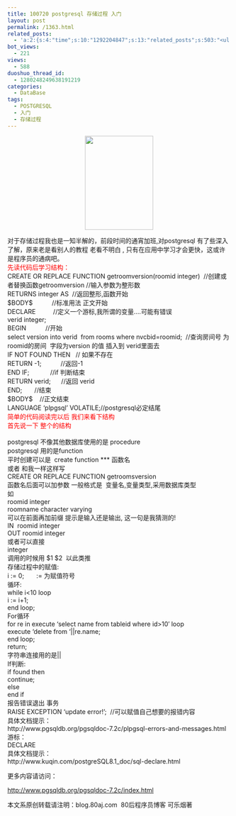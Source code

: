 ```yaml
---
title: 100720 postgresql 存储过程 入门
layout: post
permalink: /1363.html
related_posts:
  - 'a:2:{s:4:"time";s:10:"1292204847";s:13:"related_posts";s:503:"<ul class="related_post"><li><a href="http://blog.80aj.com/2010/12/05/101205-postgresql-update-%e8%a7%a6%e5%8f%91%e5%99%a8/" title="101205 postgresql update 触发器">101205 postgresql update 触发器</a></li><li><a href="http://blog.80aj.com/2009/12/08/091208-postgresql-%e6%95%b0%e6%8d%ae%e5%ba%93%e7%9a%84-%e5%a4%87%e4%bb%bd-%e8%bd%ac%e7%a7%bb-%e8%bf%98%e5%8e%9f-2/" title="091208  postgresql 数据库的 备份 转移 还原">091208  postgresql 数据库的 备份 转移 还原</a></li></ul>";}'
bot_views:
  - 221
views:
  - 588
duoshuo_thread_id:
  - 1280248249638191219
categories:
  - DataBase
tags:
  - POSTGRESQL
  - 入门
  - 存储过程
---
```

<p style="text-align: center;">
  <a href="http://www.80aj.com/wp-content/uploads/2010/07/postgresql.jpg"><img class="aligncenter size-full wp-image-1364" title="postgresql" src="http://www.80aj.com/wp-content/uploads/2010/07/postgresql.jpg" alt="" width="154" height="212" /></a>
</p>

<div id="_mcePaste">
  对于存储过程我也是一知半解的，前段时间的通宵加班,对postgresql 有了些深入了解，原来老是看别人的教程 老看不明白 , 只有在应用中学习才会更快，这或许是程序员的通病吧。
</div>

<div id="_mcePaste">
  <span style="color: #ff0000;">先读代码后学习结构：</span>
</div>

<div id="_mcePaste">
  CREATE OR REPLACE FUNCTION getroomversion(roomid integer)  //创建或者替换函数getroomversion //输入参数为整形数
</div>

<div id="_mcePaste">
  RETURNS integer AS  //返回整形,函数开始
</div>

<div id="_mcePaste">
  $BODY$           //标准用法 正文开始
</div>

<div id="_mcePaste">
  DECLARE          //定义一个游标,我所谓的变量&#8230;.可能有错误
</div>

<div id="_mcePaste">
  verid integer;
</div>

<div id="_mcePaste">
  BEGIN           //开始
</div>

<div id="_mcePaste">
  select version into verid  from rooms where nvcbid=roomid;  //查询房间号 为roomid的房间  字段为version 的值 插入到 verid里面去
</div>

<div id="_mcePaste">
  IF NOT FOUND THEN   // 如果不存在
</div>

<div id="_mcePaste">
  RETURN -1;           //返回-1
</div>

<div id="_mcePaste">
  END IF;            //if 判断结束
</div>

<div id="_mcePaste">
  RETURN verid;      //返回 verid
</div>

<div id="_mcePaste">
  END;       //结束
</div>

<div id="_mcePaste">
  $BODY$    //正文结束
</div>

<div id="_mcePaste">
  LANGUAGE &#8216;plpgsql&#8217; VOLATILE;//postgresql必定结尾
</div>

<div id="_mcePaste">
  <span style="color: #ff0000;">简单的代码阅读完以后 我们来看下结构</span>
</div>

<div id="_mcePaste">
  <span style="color: #ff0000;">首先说一下 整个的结构</span>
</div>

<div>
  <span style="color: #ff0000;"><br /> </span>
</div>

<div id="_mcePaste">
  postgresql 不像其他数据库使用的是 procedure
</div>

<div id="_mcePaste">
  postgresql 用的是function
</div>

<div id="_mcePaste">
  平时创建可以是  create function *** 函数名
</div>

<div id="_mcePaste">
  或者 和我一样这样写
</div>

<div id="_mcePaste">
  CREATE OR REPLACE FUNCTION getroomsversion
</div>

<div id="_mcePaste">
  函数名后面可以加参数 一般格式是  变量名,变量类型,采用数据库类型
</div>

<div id="_mcePaste">
  如
</div>

<div id="_mcePaste">
  roomid integer
</div>

<div id="_mcePaste">
  roomname character varying
</div>

<div id="_mcePaste">
  可以在前面再加前缀 提示是输入还是输出, 这一句是我猜测的!
</div>

<div id="_mcePaste">
  IN  roomid integer
</div>

<div id="_mcePaste">
  OUT roomid integer
</div>

<div id="_mcePaste">
  或者可以直接
</div>

<div id="_mcePaste">
  integer
</div>

<div id="_mcePaste">
  调用的时候用 $1 $2  以此类推
</div>

<div id="_mcePaste">
  存储过程中的赋值:
</div>

<div id="_mcePaste">
  i := 0;       := 为赋值符号
</div>

<div id="_mcePaste">
  循环:
</div>

<div id="_mcePaste">
  while i<10 loop
</div>

<div id="_mcePaste">
  i := i+1;
</div>

<div id="_mcePaste">
  end loop;
</div>

<div id="_mcePaste">
  For循环
</div>

<div id="_mcePaste">
  for re in execute &#8216;select name from tableid where id>10&#8242; loop
</div>

<div id="_mcePaste">
  execute &#8216;delete from &#8216;||re.name;
</div>

<div id="_mcePaste">
  end loop;
</div>

<div id="_mcePaste">
  return;
</div>

<div id="_mcePaste">
  字符串连接用的是||
</div>

<div id="_mcePaste">
  If判断:
</div>

<div id="_mcePaste">
  if found then
</div>

<div id="_mcePaste">
  continue;
</div>

<div id="_mcePaste">
  else
</div>

<div id="_mcePaste">
  end if
</div>

<div id="_mcePaste">
  报告错误退出 事务
</div>

<div id="_mcePaste">
  RAISE EXCEPTION &#8216;update error!&#8217;;  //可以赋值自己想要的报错内容
</div>

<div id="_mcePaste">
  具体文档提示：
</div>

<div id="_mcePaste">
  http://www.pgsqldb.org/pgsqldoc-7.2c/plpgsql-errors-and-messages.html
</div>

<div id="_mcePaste">
  游标：
</div>

<div id="_mcePaste">
  DECLARE
</div>

<div id="_mcePaste">
  具体文档提示：
</div>

<div id="_mcePaste">
  http://www.kuqin.com/postgreSQL8.1_doc/sql-declare.html
</div>

更多内容请访问：

<http://www.pgsqldb.org/pgsqldoc-7.2c/index.html>

本文系原创转载请注明：blog.80aj.com  80后程序员博客 可乐烟著